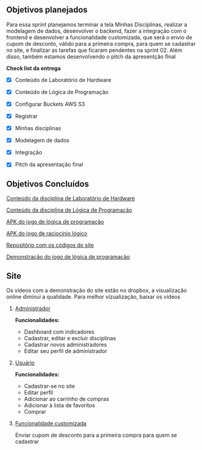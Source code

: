 ## Objetivos planejados
Para essa sprint planejamos terminar a tela Minhas Disciplinas, realizar a modelagem de dados, desenvolver o backend, fazer a integração com o frontend e desenvolver a funcionalidade customizada, que será o envio de cupom de desconto, válido para a primeira compra, para quem se cadastrar no site, e finalizar as tarefas que ficaram pendentes na sprint 02. Além disso, também estamos desenvolvendo o pitch da apresentção final


**Check list da entrega**
- [X] Conteúdo de Laboratório de Hardware
- [X] Conteúdo de Lógica de Programação
- [X] Configurar Buckets AWS S3
- [X] Registrar
- [X] Minhas disciplinas
- [X] Modelagem de dados
- [X] Integração
- [X] Pitch da apresentação final



## Objetivos Concluídos

[Conteúdo da disciplina de Laboratório de Hardware](https://github.com/PI-Grupo-3/prot-tipo/blob/master/Conte%C3%BAdo%20das%20Disciplinas/Hardware.pdf)

[Conteúdo da disciplina de Lógica de Programação](https://github.com/PI-Grupo-3/prot-tipo/blob/master/Conte%C3%BAdo%20das%20Disciplinas/Conte%C3%BAdo%20L%C3%B3gica%20de%20programa%C3%A7%C3%A3o.pdf)

[APK do jogo de lógica de programação](https://github.com/PI-Grupo-3/prot-tipo/blob/master/APK%20dos%20jogos/Lightbot%20Code%20Hour_v1.1.6_apkpure.com.apk)

[APK do jogo de raciocínio lógico](https://github.com/PI-Grupo-3/prot-tipo/blob/master/APK%20dos%20jogos/Problemas%20de%20l%C3%B3gica_v1.0.4_apkpure.com.apk)

[Repositório com os códigos do site](https://github.com/PI-Grupo-3/e-scholar)

[Demonstração do jogo de lógica de programação](https://www.dropbox.com/s/wh3rt2cvfg83iwu/Jogo%20l%C3%B3gica%20de%20Programa%C3%A7%C3%A3o.3gpp?dl=0)

## Site

Os vídeos com a demonstração do site estão no dropbox, a visualização online diminui a qualidade. Para melhor vizualização, baixar os vídeos

1. [Administrador](https://www.dropbox.com/s/17nggg2d74vav0n/Adm.mp4?dl=0)

   **Funcionalidades:**
   * Dashboard com indicadores
   * Cadastrar, editar e excluir disciplinas
   * Cadastrar novos administradores 
   * Editar seu perfil de administrador


2. [Usuário]()

    **Funcionalidades:**
   * Cadastrar-se no site
   * Editar perfil
   * Adicionar ao carrinho de compras
   * Adicionar à lista de favoritos
   * Comprar
   

3. [Funcionalidade customizada]()

   Enviar cupom de desconto para a primeira compra para quem se cadastrar

